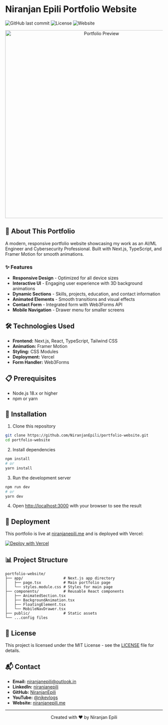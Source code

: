 # Niranjan Epili Portfolio Website

![GitHub last commit](https://img.shields.io/github/last-commit/NiranjanEpili/portfolio-website)
![License](https://img.shields.io/badge/License-MIT-green.svg)
![Website](https://img.shields.io/website?url=https%3A%2F%2Fniranjanepili.me)

<p align="center">
  <img src="https://i.ibb.co/Kz0xyDkg/Screenshot-2025-05-06-185830.png" alt="Portfolio Preview" width="600">
</p>

## 🚀 About This Portfolio

A modern, responsive portfolio website showcasing my work as an AI/ML Engineer and Cybersecurity Professional. Built with Next.js, TypeScript, and Framer Motion for smooth animations.

### ✨ Features

- **Responsive Design** - Optimized for all device sizes
- **Interactive UI** - Engaging user experience with 3D background animations
- **Dynamic Sections** - Skills, projects, education, and contact information
- **Animated Elements** - Smooth transitions and visual effects
- **Contact Form** - Integrated form with Web3Forms API
- **Mobile Navigation** - Drawer menu for smaller screens

## 🛠️ Technologies Used

- **Frontend:** Next.js, React, TypeScript, Tailwind CSS
- **Animation:** Framer Motion
- **Styling:** CSS Modules
- **Deployment:** Vercel
- **Form Handler:** Web3Forms

## 📋 Prerequisites

- Node.js 18.x or higher
- npm or yarn

## 🔧 Installation

1. Clone this repository
```bash
git clone https://github.com/NiranjanEpili/portfolio-website.git
cd portfolio-website
```

2. Install dependencies
```bash
npm install
# or
yarn install
```

3. Run the development server
```bash
npm run dev
# or
yarn dev
```

4. Open [http://localhost:3000](http://localhost:3000) with your browser to see the result

## 🚀 Deployment

This portfolio is live at [niranjanepili.me](https://niranjanepili.me) and is deployed with Vercel:

[![Deploy with Vercel](https://vercel.com/button)](https://vercel.com/new/clone?repository-url=https%3A%2F%2Fgithub.com%2FNiranjanEpili%2Fportfolio-website)

## 📊 Project Structure

```
portfolio-website/
├── app/                  # Next.js app directory
│   ├── page.tsx          # Main portfolio page
│   └── styles.module.css # Styles for main page
├── components/           # Reusable React components
│   ├── AnimatedSection.tsx
│   ├── BackgroundAnimation.tsx
│   ├── FloatingElement.tsx
│   └── MobileNavDrawer.tsx
├── public/               # Static assets
└── ...config files
```

## 📝 License

This project is licensed under the MIT License - see the [LICENSE](./LICENSE) file for details.

## 📬 Contact

- **Email:** niranjanepili@outlook.in
- **LinkedIn:** [niranjanepili](https://www.linkedin.com/in/niranjanepili)
- **GitHub:** [NiranjanEpili](https://github.com/NiranjanEpili)
- **YouTube:** [@njkevlogs](https://www.youtube.com/@njkevlogs)
- **Website:** [niranjanepili.me](https://niranjanepili.me)

---

<p align="center">
  Created with ❤️ by Niranjan Epili
</p>

